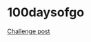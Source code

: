 # 100daysofgo

[Challenge post](https://www.linkedin.com/feed/update/urn:li:activity:7112074205516455937/)